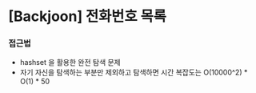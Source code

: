# [Backjoon] 전화번호 목록

### 접근법

- hashset 을 활용한 완전 탐색 문제
- 자기 자신을 탐색하는 부분만 제외하고 탐색하면 시간 복잡도는 O(10000^2) * O(1) * 50 
